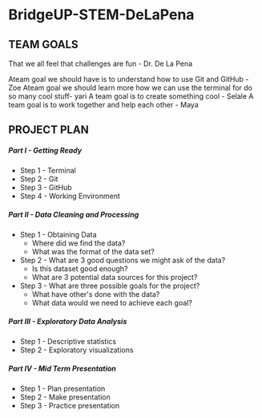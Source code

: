 # BridgeUP-STEM-DeLaPena

## TEAM GOALS
That we all feel that challenges are fun - Dr. De La Pena

Ateam goal we should have is to understand how to use Git and GitHub - Zoe 
Ateam goal we should learn more how we can use the terminal for do so many cool stuff- yari
A team goal is to create something cool - Selale 
A team goal is to work together and help each other - Maya

## PROJECT PLAN

##### Part I - Getting Ready
* Step 1 - Terminal
* Step 2 - Git
* Step 3 - GitHub
* Step 4 - Working Environment

##### Part II - Data Cleaning and Processing
* Step 1 - Obtaining Data
  - Where did we find the data?
  - What was the format of the data set?
* Step 2 - What are 3 good questions we might ask of the data?
  - Is this dataset good enough?
  - What are 3 potential data sources for this project?
* Step 3 - What are three possible goals for the project?
  - What have other's done with the data?
  - What data would we need to achieve each goal?

##### Part III - Exploratory Data Analysis
* Step 1 - Descriptive statistics
* Step 2 - Exploratory visualizations

##### Part IV - Mid Term Presentation
* Step 1 - Plan presentation
* Step 2 - Make presentation
* Step 3 - Practice presentation
